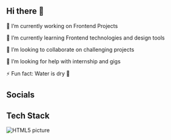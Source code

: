 ## Hi there 👋

 🔭 I’m currently working on Frontend Projects
 
 🌱 I’m currently learning Frontend technologies and design tools
 
 👯 I’m looking to collaborate on challenging projects
 
 🤔 I’m looking for help with internship and gigs
 
 ⚡ Fun fact: Water is dry :hand_over_mouth:

 
## Socials
## Tech Stack
 ![HTML5 picture](https://camo.githubusercontent.com/49fbb99f92674cc6825349b154b65aaf4064aec465d61e8e1f9fb99da3d922a1/68747470733a2f2f696d672e736869656c64732e696f2f62616467652f68746d6c352d2532334533344632362e7376673f7374796c653d666f722d7468652d6261646765266c6f676f3d68746d6c35266c6f676f436f6c6f723d7768697465)
  
